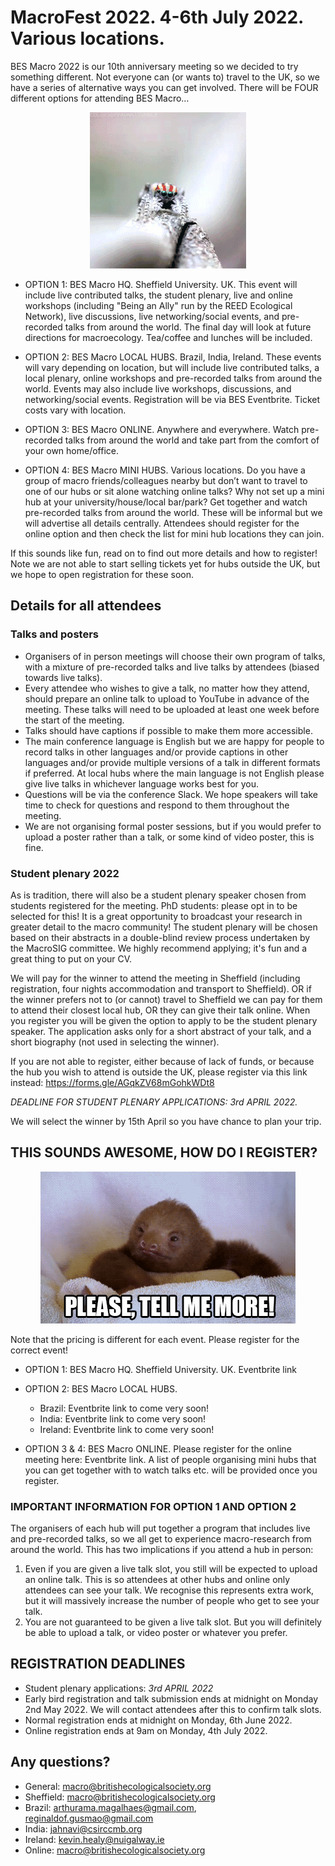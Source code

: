 # MacroFest 2022. 4-6th July 2022. Various locations.

BES Macro 2022 is our 10th anniversary meeting so we decided to try something different. Not everyone can (or wants to) travel to the UK, so we have a series of alternative ways you can get involved. There will be FOUR different options for attending BES Macro…

<p align="center">
  <img src="spider.gif" />
</p>

- OPTION 1: BES Macro HQ. Sheffield University. UK. 
This event will include live contributed talks, the student plenary, live and online workshops (including "Being an Ally" run by the REED Ecological Network), live discussions, live networking/social events, and pre-recorded talks from around the world. The final day will look at future directions for macroecology. Tea/coffee and lunches will be included. 

- OPTION 2: BES Macro LOCAL HUBS. Brazil, India, Ireland.
These events will vary depending on location, but will include live contributed talks, a local plenary, online workshops and pre-recorded talks from around the world. Events may also include live workshops, discussions, and networking/social events. Registration will be via BES Eventbrite. Ticket costs vary with location.

- OPTION 3: BES Macro ONLINE. Anywhere and everywhere.
Watch pre-recorded talks from around the world and take part from the comfort of your own home/office. 

- OPTION 4: BES Macro MINI HUBS. Various locations.
Do you have a group of macro friends/colleagues nearby but don’t want to travel to one of our hubs or sit alone watching online talks? Why not set up a mini hub at your university/house/local bar/park? Get together and watch pre-recorded talks from around the world. These will be informal but we will advertise all details centrally. Attendees should register for the online option and then check the list for mini hub locations they can join.

If this sounds like fun, read on to find out more details and how to register! Note we are not able to start selling tickets yet for hubs outside the UK, but we hope to open registration for these soon.

## Details for all attendees

### Talks and posters
- Organisers of in person meetings will choose their own program of talks, with a mixture of pre-recorded talks and live talks by attendees (biased towards live talks).
- Every attendee who wishes to give a talk, no matter how they attend, should prepare an online talk to upload to YouTube in advance of the meeting. These talks will need to be uploaded at least one week before the start of the meeting.
- Talks should have captions if possible to make them more accessible.
- The main conference language is English but we are happy for people to record talks in other languages and/or provide captions in other languages and/or provide multiple versions of a talk in different formats if preferred. At local hubs where the main language is not English please give live talks in whichever language works best for you.
- Questions will be via the conference Slack. We hope speakers will take time to check for questions and respond to them throughout the meeting.
- We are not organising formal poster sessions, but if you would prefer to upload a poster rather than a talk, or some kind of video poster, this is fine.

### Student plenary 2022
As is tradition, there will also be a student plenary speaker chosen from students registered  for the meeting. PhD students: please opt in to be selected for this! It is a great opportunity to broadcast your research in greater detail to the macro community! The student plenary will be chosen based on their abstracts in a double-blind review process undertaken by the MacroSIG committee. We highly recommend applying; it's fun and a great thing to put on your CV. 

We will pay for the winner to attend the meeting in Sheffield (including registration, four nights accommodation and transport to Sheffield). OR if the winner prefers not to (or cannot) travel to Sheffield we can pay for them to attend their closest local hub, OR they can give their talk online.
When you register you will be given the option to apply to be the student plenary speaker. The application asks only for a short abstract of your talk, and a short biography (not used in selecting the winner). 

If you are not able to register, either because of lack of funds, or because the hub you wish to attend is outside the UK, please register via this link instead: https://forms.gle/AGqkZV68mGohkWDt8

*DEADLINE FOR  STUDENT PLENARY APPLICATIONS:  3rd APRIL 2022.*

We will select the winner by 15th April so you have chance to plan your trip.

## THIS SOUNDS AWESOME, HOW DO I REGISTER?

<p align="center">
  <img src="sloth.gif" />
</p>

Note that the pricing is different for each event. Please register for the correct event! 

- OPTION 1: BES Macro HQ. Sheffield University. UK. 
Eventbrite link

- OPTION 2: BES Macro LOCAL HUBS. 
    - Brazil: Eventbrite link to come very soon!
    - India: Eventbrite link to come very soon!
    - Ireland: Eventbrite link to come very soon!

- OPTION 3 & 4: BES Macro ONLINE. 
Please register for the online meeting here: Eventbrite link. 
A list of people organising mini hubs that you can get together with to watch talks etc. will be provided once you register. 


### IMPORTANT INFORMATION FOR OPTION 1 AND OPTION 2
The organisers of each hub will put together a program that includes live and pre-recorded talks, so we all get to experience macro-research from around the world. This has two implications if you attend a hub in person:
1. Even if you are given a live talk slot, you still will be expected to upload an online talk. This is so attendees at other hubs and online only attendees can see your talk. We recognise this represents extra work, but it will massively increase the number of people who get to see your talk.
2. You are not guaranteed to be given a live talk slot. But you will definitely be able to upload a talk, or video poster or whatever you prefer.

## REGISTRATION DEADLINES

- Student plenary applications:  *3rd APRIL 2022*
- Early bird registration and talk submission ends at midnight on Monday 2nd May 2022. We will contact attendees after this to confirm talk slots.
- Normal registration ends at midnight on Monday, 6th June 2022. 
- Online registration ends at 9am on Monday, 4th July 2022.

## Any questions?

- General: macro@britishecologicalsociety.org
- Sheffield: macro@britishecologicalsociety.org
- Brazil: arthurama.magalhaes@gmail.com, reginaldof.gusmao@gmail.com
- India: jahnavi@csirccmb.org
- Ireland: kevin.healy@nuigalway.ie
- Online: macro@britishecologicalsociety.org

